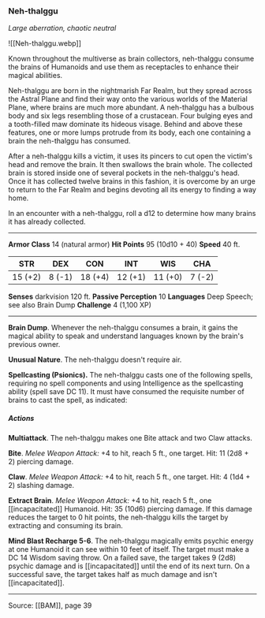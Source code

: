 ### Neh-thalggu
_Large aberration, chaotic neutral_

![[Neh-thalggu.webp]]

Known throughout the multiverse as brain collectors, neh-thalggu consume the brains of Humanoids and use them as receptacles to enhance their magical abilities.

Neh-thalggu are born in the nightmarish Far Realm, but they spread across the Astral Plane and find their way onto the various worlds of the Material Plane, where brains are much more abundant. A neh-thalggu has a bulbous body and six legs resembling those of a crustacean. Four bulging eyes and a tooth-filled maw dominate its hideous visage. Behind and above these features, one or more lumps protrude from its body, each one containing a brain the neh-thalggu has consumed.

After a neh-thalggu kills a victim, it uses its pincers to cut open the victim's head and remove the brain. It then swallows the brain whole. The collected brain is stored inside one of several pockets in the neh-thalggu's head. Once it has collected twelve brains in this fashion, it is overcome by an urge to return to the Far Realm and begins devoting all its energy to finding a way home.

In an encounter with a neh-thalggu, roll a d12 to determine how many brains it has already collected.




---

**Armor Class** 14 (natural armor)
**Hit Points** 95 (10d10 + 40)
**Speed** 40 ft.

| STR     | DEX     | CON     | INT     | WIS     | CHA     |
|---------|---------|---------|---------|---------|---------|
| 15 (+2) | 8 (-1) | 18 (+4) | 12 (+1) | 11 (+0) | 7 (-2) |

**Senses** darkvision 120 ft.
**Passive Perception** 10
**Languages** Deep Speech; see also Brain Dump
**Challenge** 4 (1,100 XP)

---

**Brain Dump**. Whenever the neh-thalggu consumes a brain, it gains the magical ability to speak and understand languages known by the brain's previous owner.

**Unusual Nature**. The neh-thalggu doesn't require air.

**Spellcasting (Psionics).** The neh-thalggu casts one of the following spells, requiring no spell components and using Intelligence as the spellcasting ability (spell save DC 11). It must have consumed the requisite number of brains to cast the spell, as indicated:

##### Actions
**Multiattack**. The neh-thalggu makes one Bite attack and two Claw attacks.

**Bite**. _Melee Weapon Attack:_ +4 to hit, reach 5 ft., one target. Hit: 11 (2d8 + 2) piercing damage.

**Claw**. _Melee Weapon Attack:_ +4 to hit, reach 5 ft., one target. Hit: 4 (1d4 + 2) slashing damage.

**Extract Brain**. _Melee Weapon Attack:_ +4 to hit, reach 5 ft., one [[incapacitated]] Humanoid. Hit: 35 (10d6) piercing damage. If this damage reduces the target to 0 hit points, the neh-thalggu kills the target by extracting and consuming its brain.

**Mind Blast Recharge 5-6**. The neh-thalggu magically emits psychic energy at one Humanoid it can see within 10 feet of itself. The target must make a DC 14 Wisdom saving throw. On a failed save, the target takes 9 (2d8) psychic damage and is [[incapacitated]] until the end of its next turn. On a successful save, the target takes half as much damage and isn't [[incapacitated]].


---

Source: [[BAM]], page 39